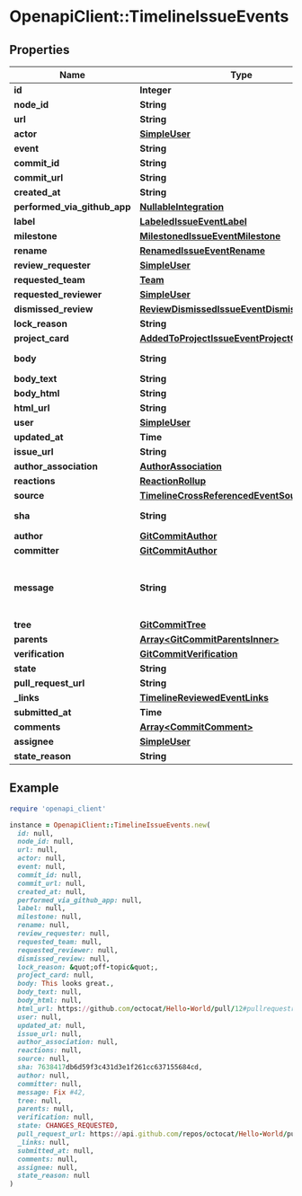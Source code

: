 # OpenapiClient::TimelineIssueEvents

## Properties

| Name | Type | Description | Notes |
| ---- | ---- | ----------- | ----- |
| **id** | **Integer** |  |  |
| **node_id** | **String** |  |  |
| **url** | **String** |  |  |
| **actor** | [**SimpleUser**](SimpleUser.md) |  |  |
| **event** | **String** |  |  |
| **commit_id** | **String** |  |  |
| **commit_url** | **String** |  |  |
| **created_at** | **String** |  |  |
| **performed_via_github_app** | [**NullableIntegration**](NullableIntegration.md) |  |  |
| **label** | [**LabeledIssueEventLabel**](LabeledIssueEventLabel.md) |  |  |
| **milestone** | [**MilestonedIssueEventMilestone**](MilestonedIssueEventMilestone.md) |  |  |
| **rename** | [**RenamedIssueEventRename**](RenamedIssueEventRename.md) |  |  |
| **review_requester** | [**SimpleUser**](SimpleUser.md) |  |  |
| **requested_team** | [**Team**](Team.md) |  | [optional] |
| **requested_reviewer** | [**SimpleUser**](SimpleUser.md) |  | [optional] |
| **dismissed_review** | [**ReviewDismissedIssueEventDismissedReview**](ReviewDismissedIssueEventDismissedReview.md) |  |  |
| **lock_reason** | **String** |  |  |
| **project_card** | [**AddedToProjectIssueEventProjectCard**](AddedToProjectIssueEventProjectCard.md) |  | [optional] |
| **body** | **String** | The text of the review. |  |
| **body_text** | **String** |  | [optional] |
| **body_html** | **String** |  | [optional] |
| **html_url** | **String** |  |  |
| **user** | [**SimpleUser**](SimpleUser.md) |  |  |
| **updated_at** | **Time** |  |  |
| **issue_url** | **String** |  |  |
| **author_association** | [**AuthorAssociation**](AuthorAssociation.md) |  |  |
| **reactions** | [**ReactionRollup**](ReactionRollup.md) |  | [optional] |
| **source** | [**TimelineCrossReferencedEventSource**](TimelineCrossReferencedEventSource.md) |  |  |
| **sha** | **String** | SHA for the commit |  |
| **author** | [**GitCommitAuthor**](GitCommitAuthor.md) |  |  |
| **committer** | [**GitCommitAuthor**](GitCommitAuthor.md) |  |  |
| **message** | **String** | Message describing the purpose of the commit |  |
| **tree** | [**GitCommitTree**](GitCommitTree.md) |  |  |
| **parents** | [**Array&lt;GitCommitParentsInner&gt;**](GitCommitParentsInner.md) |  |  |
| **verification** | [**GitCommitVerification**](GitCommitVerification.md) |  |  |
| **state** | **String** |  |  |
| **pull_request_url** | **String** |  |  |
| **_links** | [**TimelineReviewedEventLinks**](TimelineReviewedEventLinks.md) |  |  |
| **submitted_at** | **Time** |  | [optional] |
| **comments** | [**Array&lt;CommitComment&gt;**](CommitComment.md) |  | [optional] |
| **assignee** | [**SimpleUser**](SimpleUser.md) |  |  |
| **state_reason** | **String** |  | [optional] |

## Example

```ruby
require 'openapi_client'

instance = OpenapiClient::TimelineIssueEvents.new(
  id: null,
  node_id: null,
  url: null,
  actor: null,
  event: null,
  commit_id: null,
  commit_url: null,
  created_at: null,
  performed_via_github_app: null,
  label: null,
  milestone: null,
  rename: null,
  review_requester: null,
  requested_team: null,
  requested_reviewer: null,
  dismissed_review: null,
  lock_reason: &quot;off-topic&quot;,
  project_card: null,
  body: This looks great.,
  body_text: null,
  body_html: null,
  html_url: https://github.com/octocat/Hello-World/pull/12#pullrequestreview-80,
  user: null,
  updated_at: null,
  issue_url: null,
  author_association: null,
  reactions: null,
  source: null,
  sha: 7638417db6d59f3c431d3e1f261cc637155684cd,
  author: null,
  committer: null,
  message: Fix #42,
  tree: null,
  parents: null,
  verification: null,
  state: CHANGES_REQUESTED,
  pull_request_url: https://api.github.com/repos/octocat/Hello-World/pulls/12,
  _links: null,
  submitted_at: null,
  comments: null,
  assignee: null,
  state_reason: null
)
```

